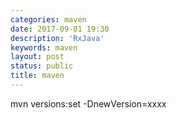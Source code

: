 ```yaml
---
categories: maven
date: 2017-09-01 19:30
description: 'RxJava'
keywords: maven
layout: post
status: public
title: maven
---
```




mvn versions:set -DnewVersion=xxxx
